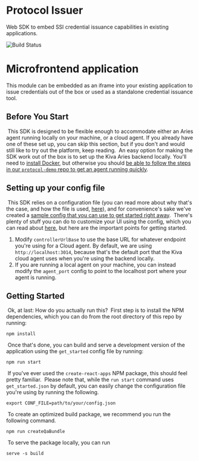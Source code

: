 # Protocol Issuer
Web SDK to embed SSI credential issuance capabilities in existing applications.

![Build Status](https://github.com/kiva/protocol-sdk-issuer/workflows/build-main/badge.svg)

# Microfrontend application
This module can be embedded as an iframe into your existing application to issue credentials out of the box or used as a standalone credential issuance tool.

## Before You Start
​
This SDK is designed to be flexible enough to accommodate either an Aries agent running locally on your machine, or a cloud agent. If you already have one of these set up, you can skip this section, but if you don't and would still like to try out the platform, keep reading.
​
An easy option for making the SDK work out of the box is to set up the Kiva Aries backend locally. You'll need to [install Docker](https://docs.docker.com/get-docker/), but otherwise you should [be able to follow the steps in our `protocol-demo` repo to get an agent running quickly](https://github.com/kiva/protocol-demo#working-with-protocol-using-aries).
​
## Setting up your config file
​
This SDK relies on a configuration file (you can read more about why that's the case, and how the file is used, [here](https://github.com/kiva/protocol-sdk-verifier/tree/master/config)), and for convenience's sake we've created a [sample config that you can use to get started right away](https://github.com/kiva/protocol-sdk-verifier/tree/master/config/get_started.json).
​
There's plenty of stuff you can do to customize your UI using the config, which you can read about [here](https://github.com/kiva/protocol-sdk-verifier/tree/master/config), but here are the important points for getting started.
​
1. Modify `controllerUrlBase` to use the base URL for whatever endpoint you're using for a Cloud agent. By default, we are using `http://localhost:3014`, because that's the default port that the Kiva cloud agent uses when you're using the backend locally.
2. If you are running a local agent on your machine, you can instead modify the `agent_port` config to point to the localhost port where your agent is running.
​
## Getting Started
​
Ok, at last: How do you actually run this?
​
First step is to install the NPM dependencies, which you can do from the root directory of this repo by running:
​
```
npm install
```
​
Once that's done, you can build and serve a development version of the application using the `get_started` config file by running:
​
```
npm run start
```
​
If you've ever used the `create-react-apps` NPM package, this should feel pretty familiar.
​
Please note that, while the `run start` command uses `get_started.json` by default, you can easily change the configuration file you're using by running the following.
​
```
export CONF_FILE=path/to/your/config.json
```
​
To create an optimized build package, we recommend you run the following command.
​
```
npm run createQaBundle
```
​
To serve the package locally, you can run
​
```
serve -s build
```
